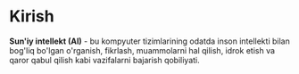 Kirish
================
**Sun'iy intellekt (AI)** - bu kompyuter tizimlarining odatda inson intellekti bilan bog'liq bo'lgan o'rganish, fikrlash, muammolarni hal qilish, idrok etish va qaror qabul qilish kabi vazifalarni bajarish qobiliyati.
